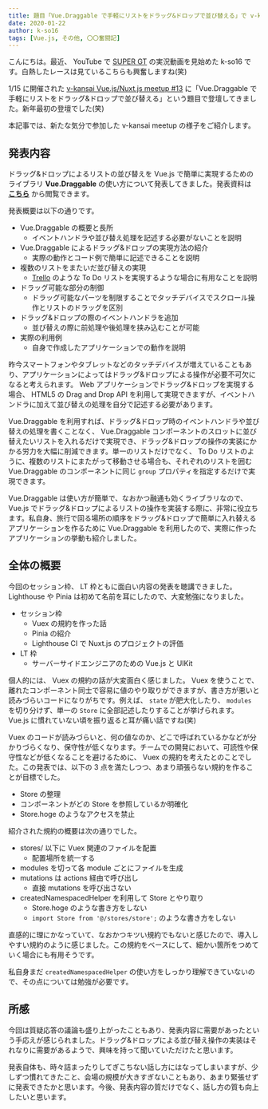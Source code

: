```yaml
---
title: 題目「Vue.Draggable で手軽にリストをドラッグ&ドロップで並び替える」で v-kansai meetup に登壇してきました
date: 2020-01-22
author: k-so16
tags: [Vue.js, その他, 〇〇奮闘記]
---
```


こんにちは。最近、 YouTube で [SUPER GT](https://supergt.net/) の実況動画を見始めた k-so16 です。白熱したレースは見ているこちらも興奮しますね(笑)

1/15 に開催された [v-kansai Vue.js/Nuxt.js meetup #13](https://vuekansai.connpass.com/event/158588/) に「Vue.Draggable で手軽にリストをドラッグ&ドロップで並び替える」という題目で登壇してきました。新年最初の登壇でした(笑)

本記事では、新たな気分で参加した v-kansai meetup の様子をご紹介します。

## 発表内容
ドラッグ&ドロップによるリストの並び替えを Vue.js で簡単に実現するためのライブラリ **Vue.Draggable** の使い方について発表してきました。発表資料は **[こちら](https://speakerdeck.com/azuki/vue-dot-draggable-deshou-qing-nirisutowodoratugu-and-dorotupudebing-biti-eru)** から閲覧できます。

発表概要は以下の通りです。

- Vue.Draggable の概要と長所
    - イベントハンドラや並び替え処理を記述する必要がないことを説明
- Vue.Draggable によるドラッグ&ドロップの実現方法の紹介
    - 実際の動作とコード例で簡単に記述できることを説明
- 複数のリストをまたいだ並び替えの実現
    - [Trello](https://trello.com/) のような To Do リストを実現するような場合に有用なことを説明
- ドラッグ可能な部分の制御
    - ドラッグ可能なパーツを制限することでタッチデバイスでスクロール操作とリストのドラッグを区別
- ドラッグ&ドロップの際のイベントハンドラを追加
    - 並び替えの際に前処理や後処理を挟み込むことが可能
- 実際の利用例
    - 自身で作成したアプリケーションでの動作を説明

昨今スマートフォンやタブレットなどのタッチデバイスが増えていることもあり、アプリケーションによってはドラッグ&ドロップによる操作が必要不可欠になると考えられます。 Web アプリケーションでドラッグ&ドロップを実現する場合、 HTML5 の Drag and Drop API を利用して実現できますが、イベントハンドラに加えて並び替えの処理を自分で記述する必要があります。

Vue.Draggable を利用すれば、ドラッグ&ドロップ時のイベントハンドラや並び替えの処理を書くことなく、 Vue.Draggable コンポーネントのスロットに並び替えたいリストを入れるだけで実現でき、ドラッグ&ドロップの操作の実装にかかる労力を大幅に削減できます。単一のリストだけでなく、 To Do リストのように、複数のリストにまたがって移動させる場合も、それぞれのリストを囲む Vue.Draggable のコンポーネントに同じ `group` プロパティを指定するだけで実現できます。

Vue.Draggable は使い方が簡単で、なおかつ融通も効くライブラリなので、 Vue.js でドラッグ&ドロップによるリストの操作を実装する際に、非常に役立ちます。私自身、旅行で回る場所の順序をドラッグ&ドロップで簡単に入れ替えるアプリケーションを作るために Vue.Draggable を利用したので、実際に作ったアプリケーションの挙動も紹介しました。

## 全体の概要
今回のセッション枠、 LT 枠ともに面白い内容の発表を聴講できました。 Lighthouse や Pinia は初めて名前を耳にしたので、大変勉強になりました。

- セッション枠
    - Vuex の規約を作った話
    - Pinia の紹介
    - Lighthouse CI で Nuxt.js のプロジェクトの評価
- LT 枠
    - サーバーサイドエンジニアのための Vue.js と UIKit

個人的には、 Vuex の規約の話が大変面白く感じました。 Vuex を使うことで、離れたコンポーネント同士で容易に値のやり取りができますが、書き方が悪いと読みづらいコードになりがちです。例えば、 `state` が肥大化したり、 `modules` を切り分けず、単一の `Store` に全部記述したりすることが挙げられます。 Vue.js に慣れていない頃を振り返ると耳が痛い話ですね(笑)

Vuex のコードが読みづらいと、何の値なのか、どこで呼ばれているかなどが分かりづらくなり、保守性が低くなります。チームでの開発において、可読性や保守性などが低くなることを避けるために、 Vuex の規約を考えたとのことでした。この発表では、以下の 3 点を満たしつつ、あまり頑張らない規約を作ることが目標でした。

- Store の整理
- コンポーネントがどの Store を参照しているか明確化
- Store.hoge のようなアクセスを禁止

紹介された規約の概要は次の通りでした。

- stores/ 以下に Vuex 関連のファイルを配置
    - 配置場所を統一する
- modules を切って各 module ごとにファイルを生成
- mutations は actions 経由で呼び出し
    - 直接 mutations を呼び出さない
- createdNamespacedHelper を利用して Store とやり取り
    - Store.hoge のような書き方をしない
    - `import Store from '@/stores/store';` のような書き方をしない

直感的に理にかなっていて、なおかつキツい規約でもないと感じたので、導入しやすい規約のように感じました。この規約をベースにして、細かい箇所をつめていく場合にも有用そうです。

私自身まだ `createdNamespacedHelper` の使い方をしっかり理解できていないので、その点については勉強が必要です。

## 所感
今回は質疑応答の議論も盛り上がったこともあり、発表内容に需要があったという手応えが感じられました。ドラッグ&ドロップによる並び替え操作の実装はそれなりに需要があるようで、興味を持って聞いていただけたと思います。

発表自体も、時々詰まったりしてぎこちない話し方にはなってしまいますが、少しずつ慣れてきたこと、会場の規模が大きすぎないこともあり、あまり緊張せずに発表できたかと思います。今後、発表内容の質だけでなく、話し方の質も向上したいと思います。